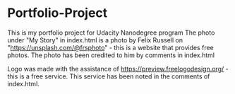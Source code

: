 # Portfolio-Project
This is my portfolio project for Udacity Nanodegree program
The photo under "My Story" in index.html is a photo by Felix Russell on "https://unsplash.com/@frsphoto" - this is a website that provides 
free photos.  The photo has been credited to him by comments in index.html

Logo was made with the assistance of https://preview.freelogodesign.org/  - this is a free service.  This service has been noted in the 
comments of index.html.
